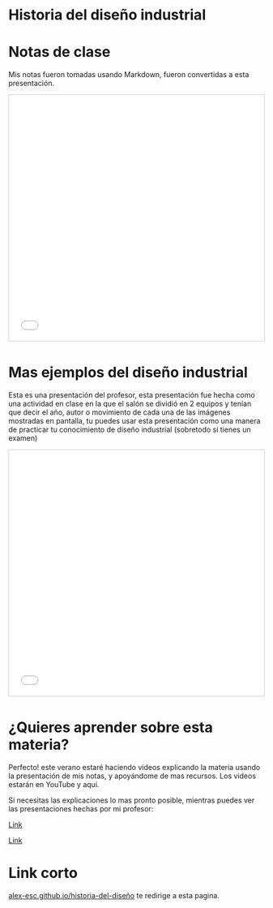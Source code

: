 # Historia del diseño industrial

# Notas de clase

Mis notas fueron tomadas usando Markdown, fueron convertidas a esta presentación.

<iframe src="//www.slideshare.net/slideshow/embed_code/key/NB98YYyrEzdgYU" width="595" height="485" frameborder="0" marginwidth="0" marginheight="0" scrolling="no" style="border:1px solid #CCC; border-width:1px; margin-bottom:5px; max-width: 100%;" allowfullscreen> </iframe>


# Mas ejemplos del diseño industrial

Esta es una presentación del profesor, esta presentación fue hecha como una actividad en clase en la que el salón se dividió en 2 equipos y tenían que decir el año, autor o movimiento de cada una de las imágenes mostradas en pantalla, tu puedes usar esta presentación como una manera de practicar tu conocimiento de diseño industrial (sobretodo si tienes un examen)

<iframe src="//www.slideshare.net/slideshow/embed_code/key/hpMCBd7YbaWpm" width="595" height="485" frameborder="0" marginwidth="0" marginheight="0" scrolling="no" style="border:1px solid #CCC; border-width:1px; margin-bottom:5px; max-width: 100%;" allowfullscreen> </iframe> 

# ¿Quieres aprender sobre esta materia? 

Perfecto! este verano estaré haciendo videos explicando la materia usando la presentación de mis notas, y apoyándome de mas recursos. Los videos estarán en YouTube y aquí.

Si necesitas las explicaciones lo mas pronto posible, mientras puedes ver las presentaciones hechas por mi profesor:

[Link](https://alex-esc.github.io/docs/slides_h_d.html)

<a href="{{ https://alex-esc.github.io/docs/slides_h_d.html }}" class="btn">Link</a>

# Link corto

[alex-esc.github.io/historia-del-diseño](https://alex-esc.github.io/historia-del-diseño.html) te redirige a esta pagina.
